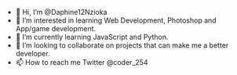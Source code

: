 - 👋 Hi, I’m @Daphine12Nzioka
- 👀 I’m interested in learning Web Development, Photoshop and App/game development.
- 🌱 I’m currently learning JavaScript and Python.
- 💞️ I’m looking to collaborate on projects that can make me a better developer.
- 📫 How to reach me Twitter @coder_254

<!---
Daphine12Nzioka/Daphine12Nzioka is a ✨ special ✨ repository because its `README.md` (this file) appears on your GitHub profile.
You can click the Preview link to take a look at your changes.
--->
